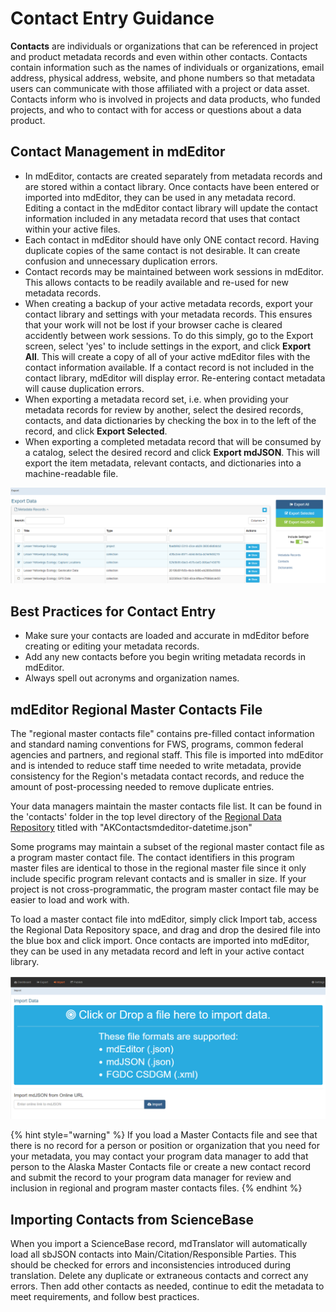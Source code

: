 # Contact Entry Guidance

**Contacts** are individuals or organizations that can be referenced in project and product metadata records and even within other contacts.  Contacts contain information such as the names of individuals or organizations, email address, physical address, website, and phone numbers so that metadata users can communicate with those affiliated with a project or data asset.  Contacts inform who is involved in projects and data products, who funded projects, and who to contact with for access or questions about a data product.

## Contact Management in mdEditor

* In mdEditor, contacts are created separately from metadata records and are stored within a contact library. Once contacts have been entered or imported into mdEditor, they can be used in any metadata record.  Editing a contact in the mdEditor contact library will update the contact information included in any metadata record that uses that contact within your active files.
* Each contact in mdEditor should have only ONE contact record. Having duplicate copies of the same contact is not desirable. It can create confusion and unnecessary duplication errors.
* Contact records may be maintained between work sessions in mdEditor. This allows contacts to be readily available and re-used for new metadata records.
* When creating a backup of your active metadata records, export your contact library and settings with your metadata records.  This ensures that your work will not be lost if your browser cache is cleared accidently between work sessions.  To do this simply, go to the Export screen, select 'yes' to include settings in the export, and click **Export All**.  This will create a copy of all of your active mdEditor files with the contact information available.  If a contact record is not included in the contact library, mdEditor will display error.  Re-entering contact metadata will cause duplication errors.
* When exporting a metadata record set, i.e. when providing your metadata records for review by another,  select the desired records, contacts, and data dictionaries by checking the box in to the left of the record, and click **Export Selected**.
* When exporting a completed metadata record that will be consumed by a catalog, select the desired record and click **Export mdJSON**.  This will export the item metadata, relevant contacts, and dictionaries into a machine-readable file.&#x20;

![Export View includes 3 options on the right side:  Export all, Export Selected, and Export mdJSON](<../../.gitbook/assets/image (77).png>)

## Best Practices for Contact Entry

* Make sure your contacts are loaded and accurate in mdEditor before creating or editing your metadata records.&#x20;
* Add any new contacts before you begin writing metadata records in mdEditor.
* Always spell out acronyms and organization names.

## mdEditor Regional Master Contacts File

The "regional master contacts file" contains pre-filled contact information and standard naming conventions for FWS, programs, common federal agencies and partners, and regional staff. This file is imported into mdEditor and is intended to reduce staff time needed to write metadata, provide consistency for the Region's metadata contact records, and reduce the amount of post-processing needed to remove duplicate entries.

Your data managers maintain the master contacts file list.  It can be found in the 'contacts' folder in the top level directory of the [Regional Data Repository](../../alaska-data-management-101/alaska-region-data-repository.md) titled with "AKContactsmdeditor-datetime.json"

Some programs may maintain a subset of the regional master contact file as a program master contact file.  The contact identifiers in this program master files are identical to those in the regional master file since it only include specific program relevant contacts and is smaller in size.  If your project is not cross-programmatic, the program master contact file may be easier to load and work with.

To load a master contact file into mdEditor, simply click Import tab, access the Regional Data Repository space, and drag and drop the desired file into the blue box and click import. Once contacts are imported into mdEditor, they can be used in any metadata record and left in your active contact library.

![Import screen in mdEditor](<../../.gitbook/assets/image (81).png>)

{% hint style="warning" %}
If you load a Master Contacts file and see that there is no record for a person or position or organization that you need for your metadata, you may contact your program data manager to add that person to the Alaska Master Contacts file or create a new contact record and submit the record to your program data manager for review and inclusion in regional and program master contacts files.&#x20;
{% endhint %}



## Importing Contacts from ScienceBase

When you import a ScienceBase record, mdTranslator will automatically load all sbJSON contacts into Main/Citation/Responsible Parties.  This should be checked for errors and inconsistencies introduced during translation.  Delete any duplicate or extraneous contacts and correct any errors. Then add other contacts as needed, continue to edit the metadata to meet requirements, and follow best practices.
